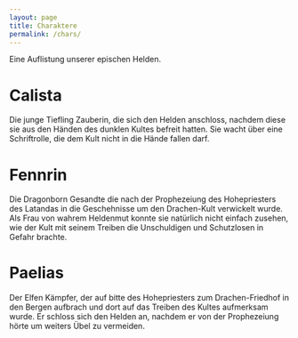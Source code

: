 ```yaml
---
layout: page
title: Charaktere
permalink: /chars/
---
```


Eine Auflistung unserer epischen Helden.

# Calista
Die junge Tiefling Zauberin, die sich den Helden anschloss, nachdem diese sie
aus den Händen des dunklen Kultes befreit hatten. Sie wacht über eine Schriftrolle,
die dem Kult nicht in die Hände fallen darf.

# Fennrin
Die Dragonborn Gesandte die nach der Prophezeiung des Hohepriesters des Latandas
in die Geschehnisse um den Drachen-Kult verwickelt wurde. Als Frau von wahrem
Heldenmut konnte sie natürlich nicht einfach zusehen, wie der Kult mit seinem
Treiben die Unschuldigen und Schutzlosen in Gefahr brachte.

# Paelias
Der Elfen Kämpfer, der auf bitte des Hohepriesters zum Drachen-Friedhof in den
Bergen aufbrach und dort auf das Treiben des Kultes aufmerksam wurde. Er schloss
sich den Helden an, nachdem er von der Prophezeiung hörte um weiters Übel zu
vermeiden.
